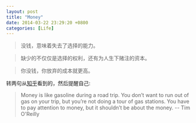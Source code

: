 ```yaml
---
layout: post
title: "Money"
date: 2014-03-22 23:29:20 +0800
categories: [Life]
---
```


> 没钱，意味着失去了选择的能力。

> 缺少的不仅仅是选择的权利，还有为人生下赌注的资本。

> 你没钱，你放弃的成本就更高。

转两句从[知乎][1]看到的，然后提醒自己:

> Money is like gasoline during a road trip. You don’t want to run out of gas on your trip, but you’re not doing a tour of gas stations. You have to pay attention to money, but it shouldn’t be about the money. -- Tim O'Reilly

[1]:http://www.zhihu.com/question/22233971

